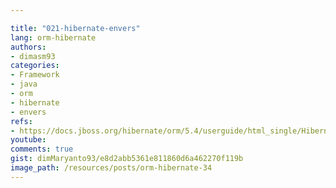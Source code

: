 ```yaml
---

title: "021-hibernate-envers"
lang: orm-hibernate
authors:
- dimasm93
categories:
- Framework
- java
- orm
- hibernate
- envers
refs: 
- https://docs.jboss.org/hibernate/orm/5.4/userguide/html_single/Hibernate_User_Guide.html#envers
youtube: 
comments: true
gist: dimMaryanto93/e8d2abb5361e811860d6a462270f119b
image_path: /resources/posts/orm-hibernate-34
---
```


